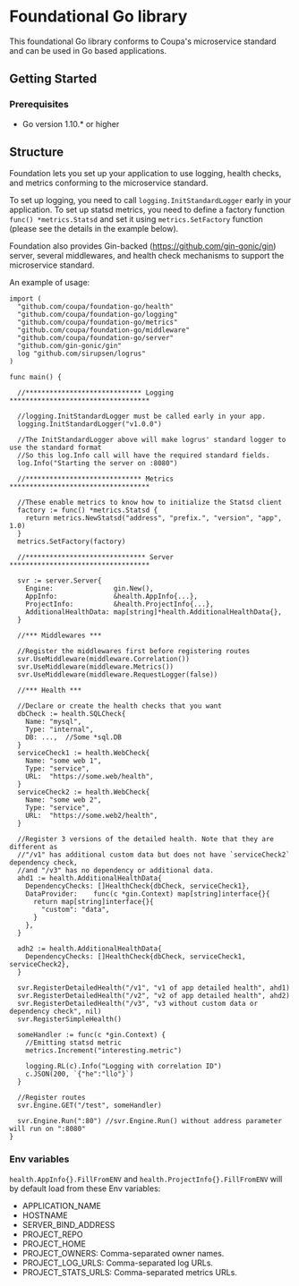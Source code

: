 # Foundational Go library

This foundational Go library conforms to Coupa's microservice standard and can be used in Go based applications.

## Getting Started

### Prerequisites
* Go version 1.10.* or higher

## Structure
Foundation lets you set up your application to use logging, health checks, and metrics conforming to the microservice standard.

To set up logging, you need to call `logging.InitStandardLogger` early in your application. To set up statsd metrics, you need to define a factory function `func() *metrics.Statsd` and set it using `metrics.SetFactory` function (please see the details in the example below).

Foundation also provides Gin-backed (https://github.com/gin-gonic/gin) server, several middlewares, and health check mechanisms to support the microservice standard.

An example of usage:
```
import (
  "github.com/coupa/foundation-go/health"
  "github.com/coupa/foundation-go/logging"
  "github.com/coupa/foundation-go/metrics"
  "github.com/coupa/foundation-go/middleware"
  "github.com/coupa/foundation-go/server"
  "github.com/gin-gonic/gin"
  log "github.com/sirupsen/logrus"
)

func main() {

  //***************************** Logging ***********************************

  //logging.InitStandardLogger must be called early in your app.
  logging.InitStandardLogger("v1.0.0")

  //The InitStandardLogger above will make logrus' standard logger to use the standard format
  //So this log.Info call will have the required standard fields.
  log.Info("Starting the server on :8080")

  //***************************** Metrics ***********************************

  //These enable metrics to know how to initialize the Statsd client
  factory := func() *metrics.Statsd {
    return metrics.NewStatsd("address", "prefix.", "version", "app", 1.0)
  }
  metrics.SetFactory(factory)

  //****************************** Server ***********************************

  svr := server.Server{
    Engine:               gin.New(),
    AppInfo:              &health.AppInfo{...},
    ProjectInfo:          &health.ProjectInfo{...},
    AdditionalHealthData: map[string]*health.AdditionalHealthData{},
  }

  //*** Middlewares ***

  //Register the middlewares first before registering routes
  svr.UseMiddleware(middleware.Correlation())
  svr.UseMiddleware(middleware.Metrics())
  svr.UseMiddleware(middleware.RequestLogger(false))

  //*** Health ***

  //Declare or create the health checks that you want
  dbCheck := health.SQLCheck{
    Name: "mysql",
    Type: "internal",
    DB: ...,  //Some *sql.DB
  }
  serviceCheck1 := health.WebCheck{
  	Name: "some web 1",
  	Type: "service",
  	URL:  "https://some.web/health",
  }
  serviceCheck2 := health.WebCheck{
  	Name: "some web 2",
  	Type: "service",
  	URL:  "https://some.web2/health",
  }

  //Register 3 versions of the detailed health. Note that they are different as
  //"/v1" has additional custom data but does not have `serviceCheck2` dependency check,
  //and "/v3" has no dependency or additional data.
  ahd1 := health.AdditionalHealthData{
    DependencyChecks: []HealthCheck{dbCheck, serviceCheck1},
    DataProvider:    func(c *gin.Context) map[string]interface{}{
      return map[string]interface{}{
        "custom": "data",
      }
    },
  }

  adh2 := health.AdditionalHealthData{
    DependencyChecks: []HealthCheck{dbCheck, serviceCheck1, serviceCheck2},
  }

  svr.RegisterDetailedHealth("/v1", "v1 of app detailed health", ahd1)
  svr.RegisterDetailedHealth("/v2", "v2 of app detailed health", ahd2)
  svr.RegisterDetailedHealth("/v3", "v3 without custom data or dependency check", nil)
  svr.RegisterSimpleHealth()

  someHandler := func(c *gin.Context) {
    //Emitting statsd metric
    metrics.Increment("interesting.metric")

    logging.RL(c).Info("Logging with correlation ID")
    c.JSON(200, `{"he":"llo"}`)
  }

  //Register routes
  svr.Engine.GET("/test", someHandler)

  svr.Engine.Run(":80") //svr.Engine.Run() without address parameter will run on ":8080"
}
```

### Env variables

`health.AppInfo{}.FillFromENV` and `health.ProjectInfo{}.FillFromENV` will by default load from these Env variables:

* APPLICATION_NAME
* HOSTNAME
* SERVER_BIND_ADDRESS
* PROJECT_REPO
* PROJECT_HOME
* PROJECT_OWNERS: Comma-separated owner names.
* PROJECT_LOG_URLS: Comma-separated log URLs.
* PROJECT_STATS_URLS: Comma-separated metrics URLs.
